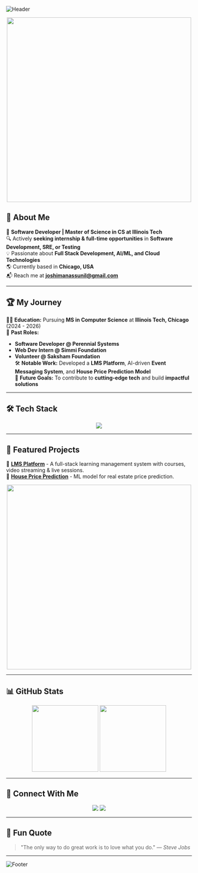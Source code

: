 ![Header](https://capsule-render.vercel.app/api?type=waving&color=gradient&height=200&section=header&text=Hi%20there!%20I'm%20Manas%20Joshi%20👋&fontSize=35&fontAlignY=40&desc=Software%20Developer%20|%20MS%20CS%20at%20IIT%20Chicago&descSize=20&descAlignY=55)

<p align="center">
  <img src="https://media.giphy.com/media/qgQUggAC3Pfv687qPC/giphy.gif" width="500">
</p>

## 🚀 About Me

🎯 **Software Developer | Master of Science in CS at Illinois Tech**  
🔍 Actively **seeking internship & full-time opportunities** in **Software Development, SRE, or Testing**  
💡 Passionate about **Full Stack Development, AI/ML, and Cloud Technologies**  
🌎 Currently based in **Chicago, USA**  
📬 Reach me at **[joshimanassunil@gmail.com](mailto:joshimanassunil@gmail.com)**

---

## 🏆 My Journey

👨‍🎓 **Education:** Pursuing **MS in Computer Science** at **Illinois Tech, Chicago** (2024 - 2026)  
💼 **Past Roles:**
- **Software Developer @ Perennial Systems**
- **Web Dev Intern @ Simmi Foundation**
- **Volunteer @ Saksham Foundation**  
  🛠 **Notable Work:** Developed a **LMS Platform**, AI-driven **Event Messaging System**, and **House Price Prediction Model**  
  🌟 **Future Goals:** To contribute to **cutting-edge tech** and build **impactful solutions**

---

## 🛠️ Tech Stack

<p align="center">
  <img src="https://skillicons.dev/icons?i=c,cpp,python,java,react,html,css,spring,mysql,aws,docker" />
</p>

---

## 🚀 Featured Projects

🔹 **[LMS Platform](https://github.com/manasjoshi/LMS)** - A full-stack learning management system with courses, video streaming & live sessions.  
🔹 **[House Price Prediction](https://github.com/manasjoshi/house-price-prediction)** - ML model for real estate price prediction.

<p align="center">
  <img src="https://media.giphy.com/media/Y4ak9Ki2GZCbJxAnJD/giphy.gif" width="500">
</p>

---

## 📊 GitHub Stats

<p align="center">
  <img src="https://github-readme-stats.vercel.app/api?username=manasjoshi1&show_icons=true&theme=radical" height="180" />
  <img src="https://github-readme-stats.vercel.app/api/top-langs/?username=manasjoshi1&layout=compact&theme=radical" height="180" />
</p>

---

## 🌟 Connect With Me

<p align="center">
  <a href="https://www.linkedin.com/in/manas-joshi/"><img src="https://img.shields.io/badge/-LinkedIn-blue?style=for-the-badge&logo=linkedin&logoColor=white" /></a>
  <a href="https://drive.google.com/file/d/1jvIX7yqNzlgL9Hd3g6rZsjroVamo_f-0/view?usp=sharing"><img src="https://img.shields.io/badge/Resume-Download-brightgreen?style=for-the-badge&logo=adobe-acrobat-reader&logoColor=white" /></a>
</p>

---

## 🎉 Fun Quote

> "The only way to do great work is to love what you do." — *Steve Jobs*

---

![Footer](https://capsule-render.vercel.app/api?type=waving&color=gradient&height=150&section=footer)

